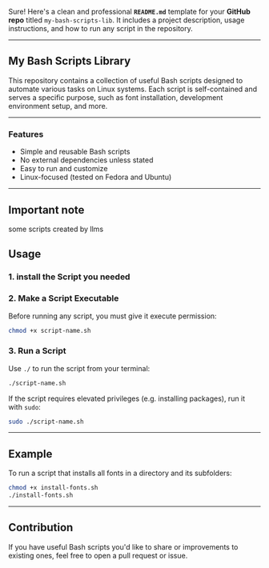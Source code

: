 Sure! Here's a clean and professional **`README.md`** template for your **GitHub repo** titled `my-bash-scripts-lib`. It includes a project description, usage instructions, and how to run any script in the repository.

---

## My Bash Scripts Library

This repository contains a collection of useful Bash scripts designed to automate various tasks on Linux systems. Each script is self-contained and serves a specific purpose, such as font installation, development environment setup, and more.

---

### Features

* Simple and reusable Bash scripts
* No external dependencies unless stated
* Easy to run and customize
* Linux-focused (tested on Fedora and Ubuntu)

---
## Important note
some scripts created by llms

## Usage

### 1. install the Script you needed

### 2. Make a Script Executable

Before running any script, you must give it execute permission:

```bash
chmod +x script-name.sh
```

### 3. Run a Script

Use `./` to run the script from your terminal:

```bash
./script-name.sh
```

If the script requires elevated privileges (e.g. installing packages), run it with `sudo`:

```bash
sudo ./script-name.sh
```

---

## Example

To run a script that installs all fonts in a directory and its subfolders:

```bash
chmod +x install-fonts.sh
./install-fonts.sh
```

---

## Contribution

If you have useful Bash scripts you'd like to share or improvements to existing ones, feel free to open a pull request or issue.



